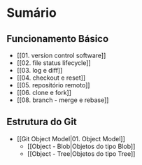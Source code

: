 # Sumário

## Funcionamento Básico

- [[01. version control software]]
- [[02. file status lifecycle]]
- [[03. log e diff]]
- [[04. checkout e reset]]
- [[05. repositório remoto]]
- [[06. clone e fork]]
- [[08. branch - merge e rebase]]

## Estrutura do Git

- [[Git Object Model|01. Object Model]]
	- [[Object - Blob|Objetos do tipo Blob]]
	- [[Object - Tree|Objetos do tipo Tree]]
	  